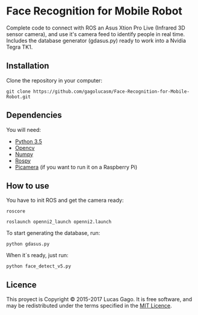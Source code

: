 # Face Recognition for Mobile Robot

Complete code to connect with ROS an Asus Xtion Pro Live (Infrared 3D sensor camera), and use it's camera feed to identify people in real time. Includes the database generator (gdasus.py) ready to work into a Nvidia Tegra TK1.

## Installation

Clone the repository in your computer:

`git clone https://github.com/gagolucasm/Face-Recognition-for-Mobile-Robot.git`

## Dependencies

You will need:

* [Python 3.5](https://www.python.org/)
* [Opencv](http://opencv.org/)
* [Numpy](http://www.numpy.org/)
* [Rospy](http://wiki.ros.org/rospy)
* [Picamera](https://picamera.readthedocs.io/en/release-1.12/) (if you want to run it on a Raspberry Pi)

## How to use

You have to init ROS and get the camera ready:

`roscore`

`roslaunch openni2_launch openni2.launch`

To start generating the database, run:

`python gdasus.py`

When it´s ready, just run:

`python face_detect_v5.py`

## Licence

This proyect is Copyright © 2015-2017 Lucas Gago. It is free software, and may be redistributed under the terms specified in the [MIT Licence](https://opensource.org/licenses/MIT).
